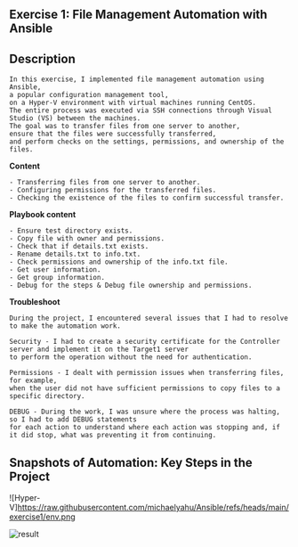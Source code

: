 **Exercise 1: File Management Automation with Ansible**
-

**Description**
-
    In this exercise, I implemented file management automation using Ansible,
    a popular configuration management tool,
    on a Hyper-V environment with virtual machines running CentOS.
    The entire process was executed via SSH connections through Visual Studio (VS) between the machines.
    The goal was to transfer files from one server to another,
    ensure that the files were successfully transferred,
    and perform checks on the settings, permissions, and ownership of the files.

**Content**


    - Transferring files from one server to another.
    - Configuring permissions for the transferred files.
    - Checking the existence of the files to confirm successful transfer.

**Playbook content**

    - Ensure test directory exists.
    - Copy file with owner and permissions.
    - Check that if details.txt exists.
    - Rename details.txt to info.txt.
    - Check permissions and ownership of the info.txt file.
    - Get user information.
    - Get group information.
    - Debug for the steps & Debug file ownership and permissions.

**Troubleshoot**

    During the project, I encountered several issues that I had to resolve to make the automation work.

    Security - I had to create a security certificate for the Controller server and implement it on the Target1 server 
    to perform the operation without the need for authentication.

    Permissions - I dealt with permission issues when transferring files, for example, 
    when the user did not have sufficient permissions to copy files to a specific directory.

    DEBUG - During the work, I was unsure where the process was halting, so I had to add DEBUG statements
    for each action to understand where each action was stopping and, if it did stop, what was preventing it from continuing.

**Snapshots of Automation: Key Steps in the Project**
-

![Hyper-V]https://raw.githubusercontent.com/michaelyahu/Ansible/refs/heads/main/exercise1/env.png

![result](https://raw.githubusercontent.com/michaelyahu/Ansible/729a1686d7a3c625993f1b70be3392d3e3c909bc/exercise1/Screenshot%202024-10-16%20130341.png)


    
